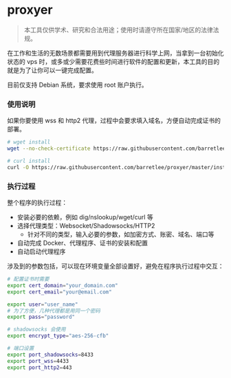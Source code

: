 # proxyer

> 本工具仅供学术、研究和合法用途；使用时请遵守所在国家/地区的法律法规。

在工作和生活的无数场景都需要用到代理服务器进行科学上网，当拿到一台初始化状态的 vps 时，或多或少需要花费些时间进行软件的配置和更新，本工具的目的就是为了让你可以一键完成配置。

目前仅支持 Debian 系统，要求使用 root 账户执行。

### 使用说明

如果你要使用 wss 和 http2 代理，过程中会要求填入域名，方便自动完成证书的部署。

```bash
# wget install 
wget --no-check-certificate https://raw.githubusercontent.com/barretlee/proxyer/master/install.sh && chmod +x install.sh && sudo ./install.sh

# curl install
curl -O https://raw.githubusercontent.com/barretlee/proxyer/master/install.sh && chmod +x install.sh && sudo ./install.sh
```


### 执行过程

整个程序的执行过程：

- 安装必要的依赖，例如 dig/nslookup/wget/curl 等
- 选择代理类型：Websocket/Shadowsocks/HTTP2
  - 针对不同的类型，输入必要的参数，如加密方式、账密、域名、端口等
- 自动完成 Docker、代理程序、证书的安装和配置
- 自动启动代理程序

涉及到的参数包括，可以现在环境变量全部设置好，避免在程序执行过程中交互：

```bash
# 配置证书时需要
export cert_domain="your_domain.com"
export cert_email="your@email.com"

export user="user_name"
# 为了方便，几种代理都是用同一个密码
export pass="password"

# shadowsocks 会使用
export encrypt_type="aes-256-cfb"

# 端口设置
export port_shadowsocks=8433
export port_wss=4433
export port_http2=443
```